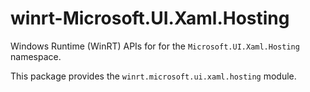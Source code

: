 <!-- warning: Please don't edit this file. It was automatically generated. -->

# winrt-Microsoft.UI.Xaml.Hosting

Windows Runtime (WinRT) APIs for for the `Microsoft.UI.Xaml.Hosting` namespace.

This package provides the `winrt.microsoft.ui.xaml.hosting` module.
